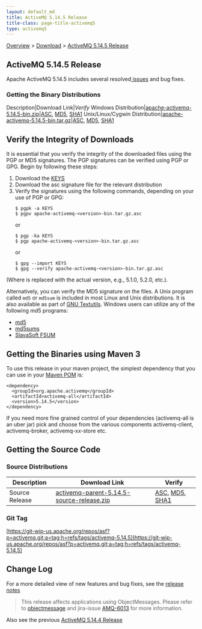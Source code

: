 ```yaml
---
layout: default_md
title: ActiveMQ 5.14.5 Release 
title-class: page-title-activemq5
type: activemq5
---
```


[Overview](overview) > [Download](download) > [ActiveMQ 5.14.5 Release](activemq-5145-release)

ActiveMQ 5.14.5 Release
-----------------------

Apache ActiveMQ 5.14.5 includes several resolved[ issues](https://issues.apache.org/jira/secure/ReleaseNote.jspa?projectId=12311210&version=12338909) and bug fixes.

### Getting the Binary Distributions

Description|Download Link|_Verify_
Windows Distribution|[apache-activemq-5.14.5-bin.zip](http://www.apache.org/dyn/closer.cgi?filename=/activemq/5.14.5/apache-activemq-5.14.5-bin.zip&action=download)|[ASC](https://www.apache.org/dist/activemq/5.14.5/apache-activemq-5.14.5-bin.zip.asc), [MD5](https://www.apache.org/dist/activemq/5.14.5/apache-activemq-5.14.5-bin.zip.md5), [SHA1](https://www.apache.org/dist/activemq/5.14.5/apache-activemq-5.14.5-bin.zip.sha1)
Unix/Linux/Cygwin Distribution|[apache-activemq-5.14.5-bin.tar.gz](http://www.apache.org/dyn/closer.cgi?filename=/activemq/5.14.5/apache-activemq-5.14.5-bin.tar.gz&action=download)|[ASC](https://www.apache.org/dist/activemq/5.14.5/apache-activemq-5.14.5-bin.tar.gz.asc), [MD5](https://www.apache.org/dist/activemq/5.14.5/apache-activemq-5.14.5-bin.tar.gz.md5), [SHA1](https://www.apache.org/dist/activemq/5.14.5/apache-activemq-5.14.5-bin.tar.gz.sha1)

Verify the Integrity of Downloads
---------------------------------

It is essential that you verify the integrity of the downloaded files using the PGP or MD5 signatures. The PGP signatures can be verified using PGP or GPG. Begin by following these steps:

1.  Download the [KEYS](http://www.apache.org/dist/activemq/KEYS)
2.  Download the asc signature file for the relevant distribution
3.  Verify the signatures using the following commands, depending on your use of PGP or GPG:
    ```
    $ pgpk -a KEYS
    $ pgpv apache-activemq-<version>-bin.tar.gz.asc
    ```
    or
    ```
    $ pgp -ka KEYS
    $ pgp apache-activemq-<version>-bin.tar.gz.asc
    ```
    or
    ```
    $ gpg --import KEYS
    $ gpg --verify apache-activemq-<version>-bin.tar.gz.asc
    ```

(Where <version> is replaced with the actual version, e.g., 5.1.0, 5.2.0, etc.).

Alternatively, you can verify the MD5 signature on the files. A Unix program called `md5` or `md5sum` is included in most Linux and Unix distributions. It is also available as part of [GNU Textutils](http://www.gnu.org/software/textutils/textutils.html). Windows users can utilize any of the following md5 programs:

*   [md5](http://www.fourmilab.ch/md5/)
*   [md5sums](http://www.pc-tools.net/win32/md5sums/)
*   [SlavaSoft FSUM](http://www.slavasoft.com/fsum/)

Getting the Binaries using Maven 3
----------------------------------

To use this release in your maven project, the simplest dependency that you can use in your [Maven POM](http://maven.apache.org/guides/introduction/introduction-to-the-pom.html) is:
```
<dependency>
  <groupId>org.apache.activemq</groupId>
  <artifactId>activemq-all</artifactId>
  <version>5.14.5</version>
</dependency>
```
If you need more fine grained control of your dependencies (activemq-all is an uber jar) pick and choose from the various components activemq-client, activemq-broker, activemq-xx-store etc.

Getting the Source Code
-----------------------

### Source Distributions

Description|Download Link|Verify
---|---|---
Source Release|[activemq-parent-5.14.5-source-release.zip](http://www.apache.org/dyn/closer.cgi?path=/activemq/5.14.5/activemq-parent-5.14.5-source-release.zip)|[ASC](https://www.apache.org/dist/activemq/5.14.5/activemq-parent-5.14.5-source-release.zip.asc), [MD5](https://www.apache.org/dist/activemq/5.14.5/activemq-parent-5.14.5-source-release.zip.md5), [SHA1](https://www.apache.org/dist/activemq/5.14.5/activemq-parent-5.14.5-source-release.zip.sha1)

### Git Tag

[https://git-wip-us.apache.org/repos/asf?p=activemq.git;a=tag;h=refs/tags/activemq-5.14.5](https://git-wip-us.apache.org/repos/asf?p=activemq.git;a=tag;h=refs/tags/activemq-5.14.5)

Change Log
----------

For a more detailed view of new features and bug fixes, see the [release notes](https://issues.apache.org/jira/secure/ReleaseNote.jspa?projectId=12311210&version=12339772)

> This release affects applications using ObjectMessages. Please refer to [objectmessage](objectmessage) and jira-issue [AMQ-6013](https://issues.apache.org/jira/browse/AMQ-6013) for more information.

Also see the previous [ActiveMQ 5.14.4 Release](activemq-5144-release)

